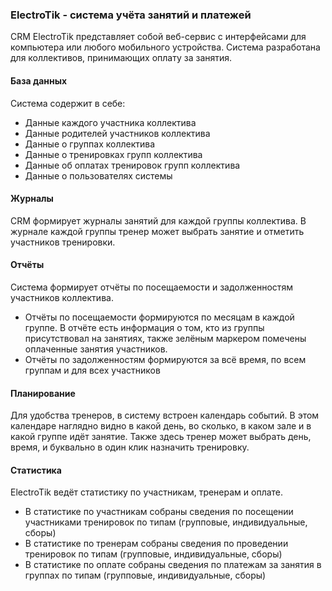 ### ElectroTik - cистема учёта занятий и платежей

CRM ElectroTik представляет собой веб-сервис с интерфейсами для компьютера или любого мобильного устройства.
Система разработана для коллективов, принимающих оплату за занятия.

#### База данных

Система содержит в себе:
- Данные каждого участника коллектива
- Данные родителей участников коллектива
- Данные о группах коллектива
- Данные о тренировках групп коллектива
- Данные об оплатах тренировок групп коллектива
- Данные о пользователях системы

#### Журналы

CRM формирует журналы занятий для каждой группы коллектива. 
В журнале каждой группы тренер может выбрать занятие и отметить участников тренировки.

#### Отчёты

Система формирует отчёты по посещаемости и задолженностям участников коллектива.
- Отчёты по посещаемости формируются по месяцам в каждой группе. В отчёте есть информация о том, кто из группы присутствовал на занятиях, также зелёным маркером помечены оплаченные занятия участников.
- Отчёты по задолженностям формируются за всё время, по всем группам и для всех участников

#### Планирование

Для удобства тренеров, в систему встроен календарь событий. 
В этом календаре наглядно видно в какой день, во сколько, в каком зале и в какой группе идёт занятие. 
Также здесь тренер может выбрать день, время, и буквально в один клик назначить тренировку. 

#### Статистика

ElectroTik ведёт статистику по участникам, тренерам и оплате.
- В статистике по участникам собраны сведения по посещении участниками тренировок по типам (групповые, индивидуальные, сборы)
- В статистике по тренерам собраны сведения по проведении тренировок по типам (групповые, индивидуальные, сборы)
- В статистике по оплате собраны сведения по платежам за занятия в группах по типам (групповые, индивидуальные, сборы)
